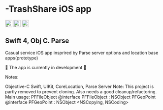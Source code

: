# -TrashShare iOS app

<img src="https://img.shields.io/badge/dependencies-Parse-blue.svg" height="23" alt="Retina-ready Shields example" />
<img src="https://img.shields.io/codeclimate/maintainability/angular/angular.js.svg" height="23" alt="Retina-ready Shields example" /> <img src="https://img.shields.io/badge/exercise-obj%20C-yellowgreen.svg" height="23" alt="Retina-ready Shields example" />

## Swift 4, Obj C. Parse
Casual service iOS app insprired by Parse server options and location base apps(prototype)

🚧 The app is currently in development 🚧

Notes:

Objective-C
Swift, UIKit, CoreLocation, Parse Server
Note: This project is partly removed to prevent cloning. Also needs a good cleanup/refactoring.
Main usage:
PFFileObject
@interface PFFileObject : NSObject
PFGeoPoint
@interface PFGeoPoint : NSObject <NSCopying, NSCoding>


